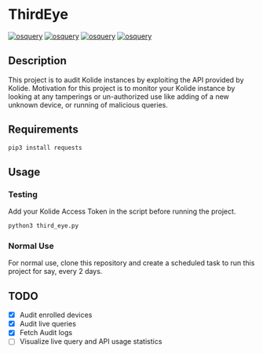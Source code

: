 # ThirdEye
[![osquery](https://img.shields.io/static/v1?label=osquery&message=kolide&color=blueviolet)](https://www.osquery.io)
[![osquery](https://img.shields.io/static/v1?label=made%20with&message=python%203&color=blue)](https://www.osquery.io)
[![osquery](https://img.shields.io/static/v1?label=code%20quality&message=B&color=green)](https://www.osquery.io)
[![osquery](https://img.shields.io/static/v1?label=ready&message=no&color=red)](https://www.osquery.io)

## Description

This project is to audit Kolide instances by exploiting the API provided by Kolide. Motivation for this project is to monitor your Kolide instance by looking at any tamperings or un-authorized use like adding of a new unknown device, or running of malicious queries.

## Requirements

```sh
pip3 install requests
```

## Usage

### Testing

Add your Kolide Access Token in the script before running the project.

```sh
python3 third_eye.py
```

### Normal Use

For normal use, clone this repository and create a scheduled task to run this project for say, every 2 days.

## TODO

- [x] Audit enrolled devices
- [x] Audit live queries
- [x] Fetch Audit logs
- [ ] Visualize live query and API usage statistics